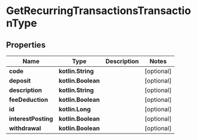 
# GetRecurringTransactionsTransactionType

## Properties
| Name | Type | Description | Notes |
| ------------ | ------------- | ------------- | ------------- |
| **code** | **kotlin.String** |  |  [optional] |
| **deposit** | **kotlin.Boolean** |  |  [optional] |
| **description** | **kotlin.String** |  |  [optional] |
| **feeDeduction** | **kotlin.Boolean** |  |  [optional] |
| **id** | **kotlin.Long** |  |  [optional] |
| **interestPosting** | **kotlin.Boolean** |  |  [optional] |
| **withdrawal** | **kotlin.Boolean** |  |  [optional] |




